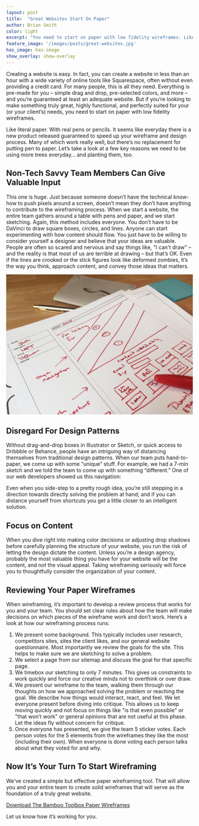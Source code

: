 ```yaml
---
layout: post
title:  "Great Websites Start On Paper"
author: Brian Smith
color: light
excerpt: "You need to start on paper with low fidelity wireframes. Like literal paper. With real pens or pencils."
feature_image: '/images/posts/great-websites.jpg'
has_image: has-image
show_overlay: show-overlay
---
```


Creating a website is easy. In fact, you can create a website in less than an hour with a wide variety of online tools like Squarespace, often without even providing a credit card. For many people, this is all they need. Everything is pre-made for you – simple drag and drop, pre-selected colors, and more – and you’re guaranteed at least an adequate website. But if you’re looking to make something truly great, highly functional, and perfectly suited for your (or your client’s) needs, you need to start on paper with low fidelity wireframes.

Like literal paper. With real pens or pencils. It seems like everyday there is a new product released guaranteed to speed up your wireframe and design process. Many of which work really well, but there’s no replacement for putting pen to paper. Let’s take a look at a few key reasons we need to be using more trees everyday… and planting them, too. 

## Non-Tech Savvy Team Members Can Give Valuable Input

This one is huge. Just because someone doesn’t have the technical know-how to push pixels around a screen, doesn’t mean they don’t have anything to contribute to the wireframing process. When we start a website, the entire team gathers around a table with pens and paper, and we start sketching. Again, this method includes everyone. You don’t have to be DaVinci to draw square boxes, circles, and lines. Anyone can start experimenting with how content should flow. You just have to be willing to consider yourself a designer and believe that your ideas are valuable. People are often so scared and nervous and say things like, "I can't draw" – and the reality is that most of us are terrible at drawing – but that’s OK. Even if the lines are crooked or the stick figures look like deformed zombies, it’s the way you think, approach content, and convey those ideas that matters.

![Disregard For Design Patterns](/images/posts/design-patterns.jpg)

## Disregard For Design Patterns
Without drag-and-drop boxes in Illustrator or Sketch, or quick access to Dribbble or Behance, people have an intriguing way of distancing themselves from traditional design patterns. When our team puts hand-to-paper, we come up with some “unique” stuff. For example, we had a 7-min sketch and we told the team to come up with something “different.” One of our web developers showed us this navigation:

Even when you side-step to a pretty rough idea, you’re still stepping in a direction towards directly solving the problem at hand; and if you can distance yourself from shortcuts you get a little closer to an intelligent solution.

## Focus on Content
When you dive right into making color decisions or adjusting drop shadows before carefully planning the structure of your website, you run the risk of letting the design dictate the content. Unless you’re a design agency, probably the most valuable thing you have for your website will be the content, and not the visual appeal. Taking wireframing seriously will force you to thoughtfully consider the organization of your content.
 
 
## Reviewing Your Paper Wireframes
When wireframing, it’s important to develop a review process that works for you and your team. You should set clear rules about how the team will make decisions on which pieces of the wireframe work and don’t work. Here’s a look at how our wireframing process runs:

1. We present some background. This typically includes user research, competitors sites, sites the client likes, and our general website questionnaire. Most importantly we review the goals for the site. This helps to make sure we are sketching to solve a problem. 
2. We select a page from our sitemap and discuss the goal for that specific page. 
3. We timebox our sketching to only 7 minutes. This gives us constraints to work quickly and force our creative minds not to overthink or over draw. 
4. We present our wireframe to the team, walking them through our thoughts on how we approached solving the problem or reaching the goal. We describe how things would interact, react, and feel. We let everyone present before diving into critique. This allows us to keep moving quickly and not focus on things like "is that even possible" or "that won’t work" or general opinions that are not useful at this phase. Let the ideas fly without concern for critique. 
5. Once everyone has presented, we give the team 5 sticker votes. Each person votes for the 5 elements from the wireframes they like the most (including their own). When everyone is done voting each person talks about what they voted for and why.

## Now It’s Your Turn To Start Wireframing
We’ve created a simple but effective paper wireframing tool. That will allow you and your entire team to create solid wireframes that will serve as the foundation of a truly great website. 

[Download The Bamboo Toolbox Paper Wireframes](/downloads/wireframes.pdf)

Let us know how it’s working for you. 


